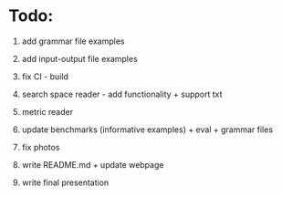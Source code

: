 # Todo:
1) add grammar file examples
2) add input-output file examples
3) fix CI - build

4) search space reader - add functionality + support txt
5) metric reader
6) update benchmarks (informative examples) + eval + grammar files

7) fix photos
8) write README.md + update webpage
9) write final presentation
